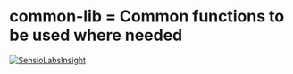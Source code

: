 common-lib = Common functions to be used where needed 
==========
[![SensioLabsInsight](https://insight.sensiolabs.com/projects/f824c5da-de46-446b-91ea-68a493abdf6a/small.png)](https://insight.sensiolabs.com/projects/f824c5da-de46-446b-91ea-68a493abdf6a)
